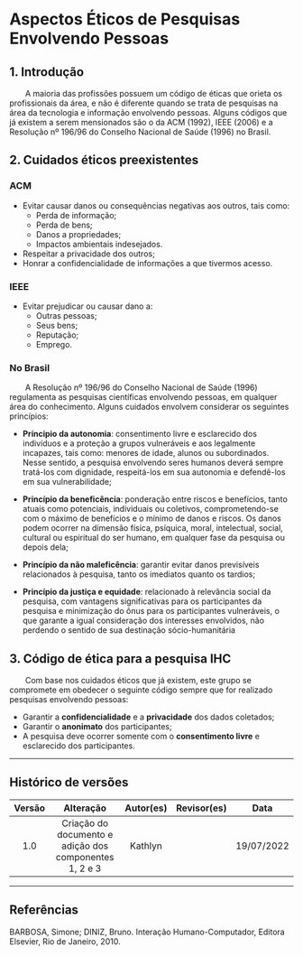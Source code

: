 # Aspectos Éticos de Pesquisas Envolvendo Pessoas

## 1. Introdução

&emsp;&emsp;A maioria das profissões possuem um código de éticas que orieta os profissionais da área, e não é diferente quando se trata de pesquisas na área da tecnologia e informação envolvendo pessoas. Alguns códigos que já existem a serem mensionados são o da ACM (1992), IEEE (2006) e a Resolução nº 196/96 do Conselho Nacional de Saúde (1996) no Brasil.

## 2. Cuidados éticos preexistentes

### ACM

- Evitar causar danos ou consequências negativas aos outros, tais como:
  - Perda de informação;
  - Perda de bens;
  - Danos a propriedades;
  - Impactos ambientais indesejados.
- Respeitar a privacidade dos outros;
- Honrar a confidencialidade de informações a que tivermos acesso.

### IEEE

- Evitar prejudicar ou causar dano a:
  - Outras pessoas;
  - Seus bens;
  - Reputação;
  - Emprego.

### No Brasil

&emsp;&emsp;A Resolução nº 196/96 do Conselho Nacional de Saúde (1996) regulamenta as pesquisas científicas envolvendo pessoas, em qualquer área do conhecimento. Alguns cuidados envolvem considerar os seguintes princípios:

- <b>Príncipio da autonomia</b>: consentimento livre e esclarecido dos indivíduos e a proteção a grupos vulneráveis e aos legalmente incapazes, tais como: menores de idade, alunos ou subordinados. Nesse sentido, a pesquisa envolvendo seres humanos deverá sempre tratá-los com dignidade, respeitá-los em sua autonomia e defendê-los em sua vulnerabilidade;

- <b>Princípio da beneficência</b>: ponderação entre riscos e benefícios, tanto atuais como potenciais, individuais ou coletivos, comprometendo-se com o máximo de benefícios e o mínimo de danos e riscos. Os danos podem ocorrer na dimensão física, psíquica, moral, intelectual, social, cultural ou espiritual do ser humano, em qualquer fase da pesquisa ou depois dela;

- <b>Princípio da não maleficência</b>: garantir evitar danos previsíveis relacionados à pesquisa, tanto os imediatos quanto os tardios;

- <b>Princípio da justiça e equidade</b>: relacionado à relevância social da pesquisa, com vantagens significativas para os participantes da pesquisa e minimização do ônus para os participantes vulneráveis, o que garante a igual consideração dos interesses envolvidos, não perdendo o sentido de sua destinação sócio-humanitária


## 3. Código de ética para a pesquisa IHC

&emsp;&emsp;Com base nos cuidados éticos que já existem, este grupo se compromete em obedecer o seguinte código sempre que for realizado pesquisas envolvendo pessoas:

- Garantir a <b>confidencialidade</b> e a <b>privacidade</b> dos dados coletados;
- Garantir o <b>anonimato</b> dos participantes;
- A pesquisa deve ocorrer somente com o <b>consentimento livre</b> e esclarecido dos participantes.

---

## Histórico de versões

| Versão |                Alteração               | Autor(es) |         Revisor(es)        |  Data |
|:------:|:--------------------------------------:|:-----------:|:----------------------:|:-----:|
|   1.0  |  Criação do documento e adição dos componentes 1, 2 e 3 |    Kathlyn    |  | 19/07/2022 |

---

## Referências

BARBOSA, Simone; DINIZ, Bruno. Interação Humano-Computador, Editora Elsevier, Rio de Janeiro, 2010.
